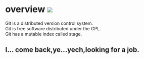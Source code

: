 # overview ![](https://img.shields.io/badge/property-personal%20repository-brightgreen.svg)
Git is a distributed version control system.  
Git is free software distributed under the GPL.  
Git has a mutable index called stage.  

## I... come back,ye...yech,looking for a job.  
